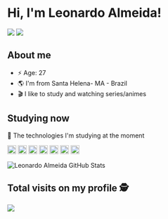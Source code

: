 # Hi, I'm Leonardo Almeida! 


<a href="mailto:leoalmeidasa@gmail.com" alt="Gmail">
  <img src="https://img.shields.io/badge/-Gmail-FF0000?style=flat-square&labelColor=FF0000&logo=gmail&logoColor=white&link=leoalmeidasa@gmail.com" /></a>
 <a href="https://www.linkedin.com/in/leonardo-almeida-67bba4142/" alt="Linkedin">
  <img src="https://img.shields.io/badge/-Linkedin-0e76a8?style=flat square&logo=Linkedin&logoColor=white&link=https://www.linkedin.com/in/leonardoalmeidafranco/"/></a>

## About me 

- ⚡️ Age: 27
- 🌎 I'm from Santa Helena- MA - Brazil
- 🎬 I like to study and watching series/animes

## Studying now

📝 The technologies I'm studying at the moment
<div align="left">
  <code><img height="20" src="https://img.shields.io/badge/Ruby-CC342D?style=for-the-badge&logo=ruby&logoColor=white"></code>
  <code><img height="20" src="https://img.shields.io/badge/Ruby_on_Rails-CC0000?style=for-the-badge&logo=ruby-on-rails&logoColor=white"></code>
  <code><img height="20" src="https://img.shields.io/badge/HTML5-E34F26?style=for-the-badge&logo=html5&logoColor=white"></code>
  <code><img height="20" src="https://img.shields.io/badge/CSS3-1572B6?style=for-the-badge&logo=css3&logoColor=white"></code>
  <code><img height="20" src="https://img.shields.io/badge/JavaScript-F7DF1E?style=for-the-badge&logo=javascript&logoColor=black"></code>
  <code><img height="20" src="https://img.shields.io/badge/MySQL-00000F?style=for-the-badge&logo=mysql&logoColor=white"></code>
  <code><img height="20" src="https://img.shields.io/badge/vuejs-%2335495e.svg?style=for-the-badge&logo=vue-dot-js&logoColor=%234FC08D"></code>
<div>
  
![Leonardo Almeida GitHub Stats](https://github-readme-stats.vercel.app/api?username=leoalmeidasa&show_icons=true&theme=dark&bg_color=0d1117&hide_border=true)

## Total visits on my profile :detective: <br>
 <p align="left"> 
   <img alingn="center" src="https://profile-counter.glitch.me/leoalmeidasa/count.svg" />
 </p>
